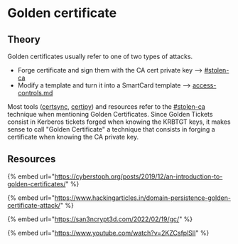 # Golden certificate

## Theory

Golden certificates usually refer to one of two types of attacks.

* Forge certificate and sign them with the CA cert private key --> [#stolen-ca](certificate-authority.md#stolen-ca "mention")
* Modify a template and turn it into a SmartCard template --> [access-controls.md](access-controls.md "mention")

Most tools ([certsync](https://github.com/zblurx/certsync), [certipy](https://github.com/ly4k/Certipy#golden-certificates)) and resources refer to the [#stolen-ca](certificate-authority.md#stolen-ca "mention") technique when mentioning Golden Certificates. Since Golden Tickets consist in Kerberos tickets forged when knowing the KRBTGT keys, it makes sense to call "Golden Certificate" a technique that consists in forging a certificate when knowing the CA private key.

## Resources

{% embed url="https://cyberstoph.org/posts/2019/12/an-introduction-to-golden-certificates/" %}

{% embed url="https://www.hackingarticles.in/domain-persistence-golden-certificate-attack/" %}

{% embed url="https://san3ncrypt3d.com/2022/02/19/gc/" %}

{% embed url="https://www.youtube.com/watch?v=2KZCsfplSlI" %}
